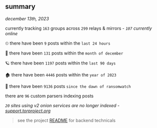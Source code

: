 
## summary
_december 13th, 2023_

currently tracking `163` groups across `299` relays & mirrors - _`107` currently online_

⏲ there have been `9` posts within the `last 24 hours`

🦈 there have been `131` posts within the `month of december`

🪐 there have been `1197` posts within the `last 90 days`

🏚 there have been `4446` posts within the `year of 2023`

🦕 there have been `9136` posts `since the dawn of ransomwatch`

there are `96` custom parsers indexing posts

_`20` sites using v2 onion services are no longer indexed - [support.torproject.org](https://support.torproject.org/onionservices/v2-deprecation/)_

> see the project [README](https://github.com/joshhighet/ransomwatch#ransomwatch--) for backend technicals
